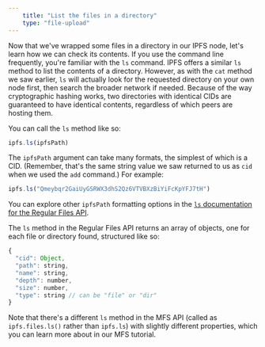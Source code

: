 ```yaml
---
    title: "List the files in a directory"
    type: "file-upload"
---
```


Now that we've wrapped some files in a directory in our IPFS node, let's learn how we can check its contents. If you use the command line frequently, you're familiar with the `ls` command. IPFS offers a similar `ls` method to list the contents of a directory. However, as with the `cat` method we saw earlier, `ls` will actually look for the requested directory on your own node first, then search the broader network if needed. Because of the way cryptographic hashing works, two directories with identical CIDs are guaranteed to have identical contents, regardless of which peers are hosting them.

You can call the `ls` method like so:

```javascript
ipfs.ls(ipfsPath)
```

The `ipfsPath` argument can take many formats, the simplest of which is a CID. (Remember, that's the same string value we saw returned to us as `cid` when we used the `add` command.) For example:

```javascript
ipfs.ls("Qmeybqr2GaiUyGSRWX3dhS2Qz6VTVBXzBiYiFcKpYFJ7tH")
```

You can explore other `ipfsPath` formatting options in the [`ls` documentation for the Regular Files API](https://github.com/ipfs/interface-js-ipfs-core/blob/master/SPEC/FILES.md#ls).

The `ls` method in the Regular Files API returns an array of objects, one for each file or directory found, structured like so:

```javascript
{
  "cid": Object,
  "path": string,
  "name": string,
  "depth": number,
  "size": number,
  "type": string // can be "file" or "dir"
}
```


Note that there's a different `ls` method in the MFS API (called as `ipfs.files.ls()` rather than `ipfs.ls`) with slightly different properties, which you can learn more about in our MFS tutorial.
